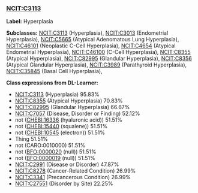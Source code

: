 
### [NCIT:C3113](http://purl.obolibrary.org/obo/NCIT_C3113)
**Label:** Hyperplasia

**Subclasses:** [NCIT:C3113](http://purl.obolibrary.org/obo/NCIT_C3113) (Hyperplasia), [NCIT:C3013](http://purl.obolibrary.org/obo/NCIT_C3013) (Endometrial Hyperplasia), [NCIT:C5665](http://purl.obolibrary.org/obo/NCIT_C5665) (Atypical Adenomatous Lung Hyperplasia), [NCIT:C46101](http://purl.obolibrary.org/obo/NCIT_C46101) (Neoplastic C-Cell Hyperplasia), [NCIT:C4654](http://purl.obolibrary.org/obo/NCIT_C4654) (Atypical Endometrial Hyperplasia), [NCIT:C46100](http://purl.obolibrary.org/obo/NCIT_C46100) (C-Cell Hyperplasia), [NCIT:C8355](http://purl.obolibrary.org/obo/NCIT_C8355) (Atypical Hyperplasia), [NCIT:C82995](http://purl.obolibrary.org/obo/NCIT_C82995) (Glandular Hyperplasia), [NCIT:C8356](http://purl.obolibrary.org/obo/NCIT_C8356) (Atypical Glandular Hyperplasia), [NCIT:C3989](http://purl.obolibrary.org/obo/NCIT_C3989) (Parathyroid Hyperplasia), [NCIT:C35845](http://purl.obolibrary.org/obo/NCIT_C35845) (Basal Cell Hyperplasia), 

**Class expressions from DL-Learner:**

- [NCIT:C3113](http://purl.obolibrary.org/obo/NCIT_C3113) (Hyperplasia) 95.83%
- [NCIT:C8355](http://purl.obolibrary.org/obo/NCIT_C8355) (Atypical Hyperplasia) 70.83%
- [NCIT:C82995](http://purl.obolibrary.org/obo/NCIT_C82995) (Glandular Hyperplasia) 66.67%
- [NCIT:C7057](http://purl.obolibrary.org/obo/NCIT_C7057) (Disease, Disorder or Finding) 52.12%
- not ([CHEBI:16336](http://purl.obolibrary.org/obo/CHEBI_16336) (hyaluronic acid)) 51.51%
- not ([CHEBI:15440](http://purl.obolibrary.org/obo/CHEBI_15440) (squalene)) 51.51%
- not ([CHEBI:10545](http://purl.obolibrary.org/obo/CHEBI_10545) (electron)) 51.51%
- Thing 51.51%
- not (CARO:0010000) 51.51%
- not ([BFO:0000020](http://purl.obolibrary.org/obo/BFO_0000020) (null)) 51.51%
- not ([BFO:0000019](http://purl.obolibrary.org/obo/BFO_0000019) (null)) 51.51%
- [NCIT:C2991](http://purl.obolibrary.org/obo/NCIT_C2991) (Disease or Disorder) 47.87%
- [NCIT:C8278](http://purl.obolibrary.org/obo/NCIT_C8278) (Cancer-Related Condition) 26.99%
- [NCIT:C3341](http://purl.obolibrary.org/obo/NCIT_C3341) (Precancerous Condition) 26.99%
- [NCIT:C27551](http://purl.obolibrary.org/obo/NCIT_C27551) (Disorder by Site) 22.25%


